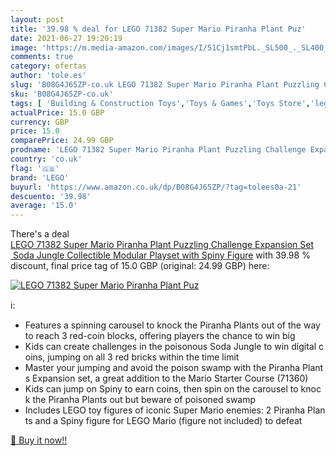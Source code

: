 ```yaml
---
layout: post
title: '39.98 % deal for LEGO 71382 Super Mario Piranha Plant Puz'
date: 2021-06-27 19:20:19
image: 'https://m.media-amazon.com/images/I/51Cj1smtPbL._SL500_._SL400_.jpg'
comments: true
category: ofertas
author: 'tole.es'
slug: 'B08G4J65ZP-co.uk LEGO 71382 Super Mario Piranha Plant Puzzling Challenge...'
sku: 'B08G4J65ZP-co.uk'
tags: [ 'Building & Construction Toys','Toys & Games','Toys Store','lego', ]
actualPrice: 15.0 GBP
currency: GBP
price: 15.0
comparePrice: 24.99 GBP
prodname: 'LEGO 71382 Super Mario Piranha Plant Puzzling Challenge Expansion Set  Soda Jungle Collectible Modular Playset with Spiny Figure'
country: 'co.uk'
flag: '🇬🇧'
brand: 'LEGO'
buyurl: 'https://www.amazon.co.uk/dp/B08G4J65ZP/?tag=tolees0a-21'
descuento: '39.98'
average: '15.0'
---
```


There's a deal [LEGO 71382 Super Mario Piranha Plant Puzzling Challenge Expansion Set  Soda Jungle Collectible Modular Playset with Spiny Figure](https://www.amazon.co.uk/dp/B08G4J65ZP/?tag=tolees0a-21)  with  39.98 % discount, final price tag of  15.0 GBP (original: 24.99 GBP) here:

[![LEGO 71382 Super Mario Piranha Plant Puz](https://m.media-amazon.com/images/I/51Cj1smtPbL._SL500_._SL400_.jpg)](https://www.amazon.co.uk/dp/B08G4J65ZP/?tag=tolees0a-21)

ℹ️:

- Features a spinning carousel to knock the Piranha Plants out of the way to reach 3 red-coin blocks, offering players the chance to win big
- Kids can create challenges in the poisonous Soda Jungle to win digital coins, jumping on all 3 red bricks within the time limit
- Master your jumping and avoid the poison swamp with the Piranha Plants Expansion set, a great addition to the Mario Starter Course (71360)
- Kids can jump on Spiny to earn coins, then spin on the carousel to knock the Piranha Plants out but beware of poisoned swamp
- Includes LEGO toy figures of iconic Super Mario enemies: 2 Piranha Plants and a Spiny figure for LEGO Mario (figure not included) to defeat

[🛒 Buy it now!!](https://www.amazon.co.uk/dp/B08G4J65ZP/?tag=tolees0a-21)

